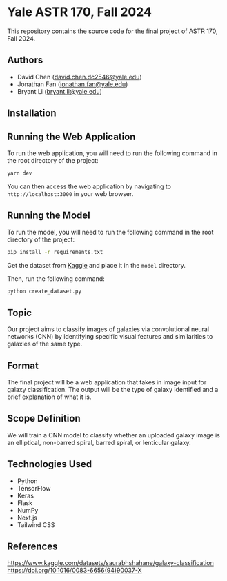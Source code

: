 # Yale ASTR 170, Fall 2024

This repository contains the source code for the final project of ASTR 170, Fall 2024. 

## Authors
- David Chen (david.chen.dc2546@yale.edu)
- Jonathan Fan (jonathan.fan@yale.edu)
- Bryant Li (bryant.li@yale.edu)

## Installation
## Running the Web Application
To run the web application, you will need to run the following command in the root directory of the project:
```bash
yarn dev
```
You can then access the web application by navigating to `http://localhost:3000` in your web browser.

## Running the Model
To run the model, you will need to run the following command in the root directory of the project:

```bash
pip install -r requirements.txt
```

Get the dataset from [Kaggle](https://www.kaggle.com/datasets/saurabhshahane/galaxy-classification) and place it in the `model` directory.

Then, run the following command:

```bash
python create_dataset.py
```


## Topic
Our project aims to classify images of galaxies via convolutional neural networks (CNN) by identifying specific visual features and similarities to galaxies of the same type.
## Format
The final project will be a web application that takes in image input for galaxy classification. The output will be the type of galaxy identified and a brief explanation of what it is. 
## Scope Definition
We will train a CNN model to classify whether an uploaded galaxy image is an elliptical, non-barred spiral, barred spiral, or lenticular galaxy.

## Technologies Used
- Python
- TensorFlow
- Keras
- Flask
- NumPy
- Next.js
- Tailwind CSS

## References
https://www.kaggle.com/datasets/saurabhshahane/galaxy-classification
https://doi.org/10.1016/0083-6656(94)90037-X
